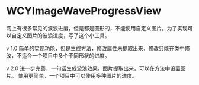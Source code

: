 # WCYImageWaveProgressView
网上有很多常见的波浪进度，但是都是圆形的，不能使用自定义图片。为了实现可以自定义图片的波浪进度，写了这个小工具。

v 1.0
简单的实现功能，但是生成方法，修改属性未提取出来，修改只能在类中修改，不适合一个项目中多个不同形状的进度。

v 2.0
进一步完善，一句话生成波浪效果。图片提取出来，可以在方法中设置图片。
使用更简单，一个项目中可以使用多种图片的进度。
